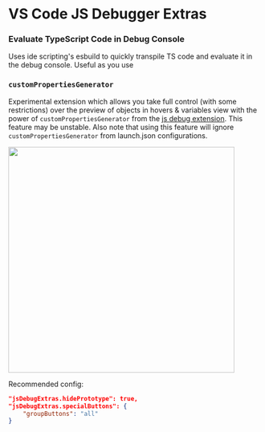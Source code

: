 # VS Code JS Debugger Extras

### Evaluate TypeScript Code in Debug Console

Uses ide scripting's esbuild to quickly transpile TS code and evaluate it in the debug console. Useful as you use

### `customPropertiesGenerator`

Experimental extension which allows you take full control (with some restrictions) over the preview of objects in hovers & variables view with the power of `customPropertiesGenerator` from the [js debug extension](https://github.com/Microsoft/vscode-pwa.git). This feature may be unstable. Also note that using this feature will ignore `customPropertiesGenerator` from launch.json configurations.

<img src="https://user-images.githubusercontent.com/46503702/258602456-6a3d44d1-0d47-49b4-9715-d8972d32cadc.png" width="450">

Recommended config:

```json
"jsDebugExtras.hidePrototype": true,
"jsDebugExtras.specialButtons": {
    "groupButtons": "all"
}
```
